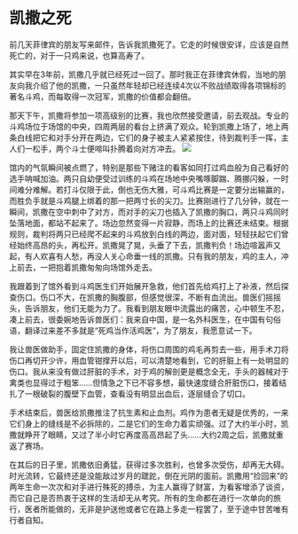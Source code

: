 # 凯撒之死

前几天菲律宾的朋友写来邮件，告诉我凯撒死了。它走的时候很安详，应该是自然死亡的，对于一只鸡来说，也算高寿了。 

其实早在3年前，凯撒几乎就已经死过一回了。那时我正在菲律宾休假，当地的朋友向我介绍了他的凯撒，一只虽然年轻却已经连续4次以不败战绩取得各项锦标的著名斗鸡，而每取得一次冠军，凯撒的价值都会翻倍。 

那天下午，凯撒将参加一项高级别的比赛，我也欣然接受邀请，前去观战。专业的斗鸡场位于场馆的中央，四周两层的看台上挤满了观众。轮到凯撒上场了，地上两条白线把它和对手分开在两边，它们的身子被主人紧紧按住，待到裁判手一挥，主人们一松手，两个斗士便啼叫扑腾着向对方冲去。 ![](http://www.yilinzazhi.com/images/yili/yili201407/yili20140750-1-l.jpg)

馆内的气氛瞬间被点燃了，特别是那些下赌注的看客如同打过鸡血般为自己看好的选手呐喊加油。两只自幼便受过训练的斗鸡在场地中央嘴啄脚踹、腾挪闪躲，一时间难分难解。若打斗仅限于此，倒也无伤大雅，可斗鸡比赛是一定要分出输赢的，而胜负手就是斗鸡腿上绑着的那一把两寸长的尖刀。比赛刚进行了几分钟，就在一瞬间，凯撒在空中刺中了对方，而对手的尖刀也插入了凯撒的胸口，两只斗鸡同时坠落地面，都站不起来了。场边忽然变得一片寂静，而场上的比赛还未结束。根据规则，裁判将两只已经爬不起来的斗鸡放到白线的两边，面对面，轻轻扶起它们曾经始终高昂的头，再松开。凯撒晃了晃，头垂了下去，凯撒判负！场边喧嚣声又起，有人欢喜有人愁，再没人关心命垂一线的凯撒。只有我的朋友，鸡的主人，冲上前去，一把抱着凯撒匆匆向场馆外走去。 

我跟着到了馆外看到斗鸡医生们开始展开急救，他们首先给鸡打上了补液，然后探查伤口。伤口不大，在凯撒的胸腹部，但感觉很深，不断有血流出。兽医们摇摇头，告诉朋友，他们无能为力了。我看到朋友眼中流露出的痛苦，心中顿生不忍，凑上前去，很委婉地告诉兽医们：我来自中国，是一名外科医生，在中国有句俗语，翻译过来差不多就是“死鸡当作活鸡医”，为了朋友，我愿意试一下。 

我让兽医做助手，固定住凯撒的身体，将伤口周围的鸡毛再剪去一些，用手术刀将伤口再切开少许，用血管钳撑开以后，可以清楚地看到，它的肝脏上有一处明显的伤口。我从来没有做过肝脏的手术，对于鸡的解剖更是概念全无，手头的器械对于禽类也显得过于粗笨……但情急之下已不容多想，最快速度缝合肝脏伤口，接着结扎了一根破裂的腹壁下血管，查看没有明显出血后，逐层缝合了切口。 

手术结束后，兽医给凯撒推注了抗生素和止血剂。鸡作为患者无疑是优秀的，一来它们身上的缝线是不必拆除的，二是它们的生命力着实顽强。过了大约半小时，凯撒就睁开了眼睛，又过了半小时它再度高高昂起了头……大约2周之后，凯撒就重返了赛场。 

在其后的日子里，凯撒依旧勇猛，获得过多次胜利，也曾多次受伤，却再无大碍。时光流转，它最终还是没能敌过岁月的蹉跎，倒在光阴的面前。凯撒用“捡回来”的两年生命一次次和对手进行殊死的搏杀，为主人赢得了财富，为看客增添了谈资，而它自己是否热衷于这样的生活却无从考究。所有的生命都在进行一次单向的旅行，医者所能做的，无非是护送他或者它在路上多走一程罢了，至于途中甘苦唯有行者自知。